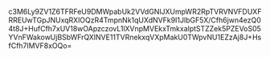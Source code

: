 c3M6Ly9ZV1Z6TFRFeU9DMWpabUk2VVdGNlJXUmpWR2RpTVRVNVFDUXFRREUwTGpJNUxqRXlOQzR4TmpnNk1qUXdNVFk9I1JlbGF5X/Cfh6jwn4ezQ04t8J+HufCfh7xUV18wOApzczovL1lXVnpMVEkxTmkxalptSTZZek5PZEVoS05YVnFWakowUjBSbWFrQXlNVE11TVRnekxqVXpMakU0TWpvNU1EZzAj8J+HsfCfh7lMVF8xOQo=